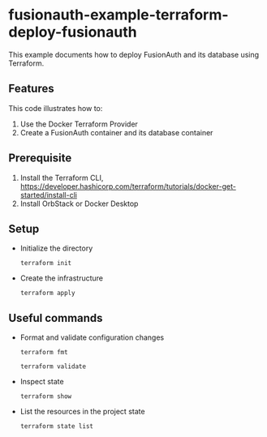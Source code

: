 # fusionauth-example-terraform-deploy-fusionauth

This example documents how to deploy FusionAuth and its database using Terraform.

## Features

This code illustrates how to:

1. Use the Docker Terraform Provider
2. Create a FusionAuth container and its database container

## Prerequisite

1.  Install the Terraform CLI, https://developer.hashicorp.com/terraform/tutorials/docker-get-started/install-cli
2.  Install OrbStack or Docker Desktop

## Setup

- Initialize the directory
    ```
    terraform init
    ```
- Create the infrastructure
    ```
    terraform apply
    ```
    
## Useful commands

- Format and validate configuration changes
    ```
    terraform fmt
    ```
    ```
    terraform validate
    ```
- Inspect state
    ```
    terraform show
    ```
- List the resources in the project state
    ```
    terraform state list
    ```
